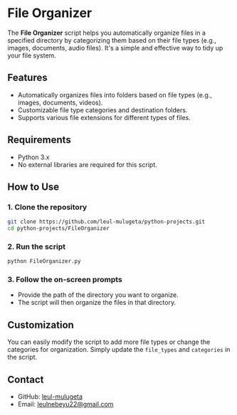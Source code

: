 # File Organizer

The **File Organizer** script helps you automatically organize files in a specified directory by categorizing them based on their file types (e.g., images, documents, audio files). It's a simple and effective way to tidy up your file system.

## Features
- Automatically organizes files into folders based on file types (e.g., images, documents, videos).
- Customizable file type categories and destination folders.
- Supports various file extensions for different types of files.

## Requirements
- Python 3.x
- No external libraries are required for this script.

## How to Use

### 1. Clone the repository
```sh
git clone https://github.com/leul-mulugeta/python-projects.git
cd python-projects/FileOrganizer
```
### 2. Run the script
```sh
python FileOrganizer.py
```

### 3. Follow the on-screen prompts
- Provide the path of the directory you want to organize.
- The script will then organize the files in that directory.

## Customization
You can easily modify the script to add more file types or change the categories for organization. Simply update the `file_types` and `categories` in the script.

## Contact
- GitHub: [leul-mulugeta](https://github.com/leul-mulugeta)
- Email: leulnebeyu22@gmail.com